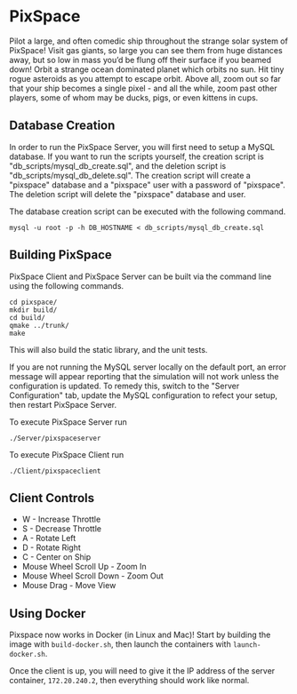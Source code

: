 # PixSpace

Pilot a large, and often comedic ship throughout the strange solar system of PixSpace!
Visit gas giants, so large you can see them from huge distances away, but so low in mass 
you’d be flung off their surface if you beamed down! Orbit a strange ocean dominated planet
which orbits no sun. Hit tiny rogue asteroids as you attempt to escape orbit. Above all, 
zoom out so far that your ship becomes a single pixel - and all the while, zoom past other 
players, some of whom may be ducks, pigs, or even kittens in cups.


## Database Creation
In order to run the PixSpace Server, you will first need to setup a MySQL database. If you want to run the scripts yourself, the creation script is "db_scripts/mysql_db_create.sql", and the deletion script is "db_scripts/mysql_db_delete.sql". The creation script will create a "pixspace" database and a "pixspace" user with a password of "pixspace". The deletion script will delete the "pixspace" database and user.

The database creation script can be executed with the following command.
```
mysql -u root -p -h DB_HOSTNAME < db_scripts/mysql_db_create.sql
```

## Building PixSpace
PixSpace Client and PixSpace Server can be built via the command line using the following commands.

```
cd pixspace/
mkdir build/
cd build/
qmake ../trunk/
make
```

This will also build the static library, and the unit tests.

If you are not running the MySQL server locally on the default port, an error 
message will appear reporting that the simulation will not work unless the 
configuration is updated. To remedy this, switch to the "Server Configuration" 
tab, update the MySQL configuration to refect your setup, then restart 
PixSpace Server.

To execute PixSpace Server run
```
./Server/pixspaceserver
```

To execute PixSpace Client run
```
./Client/pixspaceclient
```

## Client Controls
- W - Increase Throttle
- S - Decrease Throttle
- A - Rotate Left
- D - Rotate Right
- C - Center on Ship
- Mouse Wheel Scroll Up - Zoom In
- Mouse Wheel Scroll Down - Zoom Out
- Mouse Drag - Move View

## Using Docker

Pixspace now works in Docker (in Linux and Mac)! Start by building the image with `build-docker.sh`, then launch the containers with `launch-docker.sh`.

Once the client is up, you will need to give it the IP address of the server container, `172.20.240.2`, then everything should work like normal.